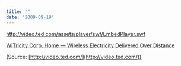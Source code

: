 ```yaml
---
title: ""
date: "2009-09-19"
---
```


http://video.ted.com/assets/player/swf/EmbedPlayer.swf

[WiTricity Corp. Home — Wireless Electricity Delivered Over Distance](http://www.witricity.com/index.html)

(Source: [http://video.ted.com/](http://video.ted.com/))
